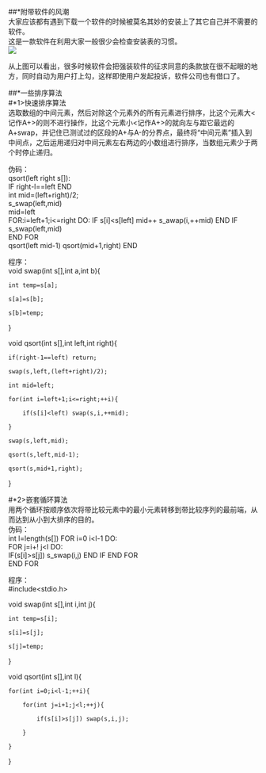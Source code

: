 ##*附带软件的风潮  
大家应该都有遇到下载一个软件的时候被莫名其妙的安装上了其它自己并不需要的软件。  
这是一款软件在利用大家一般很少会检查安装表的习惯。   
![](https://raw.githubusercontent.com/zlsteven/homework-source/gh-pages/images/屏幕截图(36).png)    

从上图可以看出，很多时候软件会把强装软件的征求同意的条款放在很不起眼的地方，同时自动为用户打上勾，这样即使用户发起投诉，软件公司也有借口了。    
  
    
      
        
        
  
##*一些排序算法   
#*1>快速排序算法  
选取数组的中间元素，然后对除这个元素外的所有元素进行排序，比这个元素大<记作A+>的则不进行操作，比这个元素小<记作A+>的就向左与距它最远的A+swap，并记住已测试过的区段的A+与A-的分界点，最终将“中间元素”插入到中间点，之后运用递归对中间元素左右两边的小数组进行排序，当数组元素少于两个时停止递归。   
 
伪码：  
qsort(left right s[]):  
IF right-l==left END  
int mid=(left+right)/2;  
s_swap(left,mid)  
mid=left  
FOR:i=left+1;i<=right DO:
IF s[i]<s[left] mid++ s_awap(i,++mid)
END IF  
s_swap(left,mid)  
END FOR  
qsort(left mid-1)
qsort(mid+1,right)
END      


程序：  
void swap(int s[],int a,int b){  

    int temp=s[a];  

    s[a]=s[b];  
     
    s[b]=temp;  

}  

void qsort(int s[],int left,int right){  

    if(right-1==left) return;  

    swap(s,left,(left+right)/2);   

    int mid=left;  

    for(int i=left+1;i<=right;++i){  

        if(s[i]<left) swap(s,i,++mid);   

    }  

    swap(s,left,mid);  

    qsort(s,left,mid-1);  

    qsort(s,mid+1,right);  

}  
    
#*2>嵌套循环算法  
用两个循环按顺序依次将带比较元素中的最小元素转移到带比较序列的最前端，从而达到从小到大排序的目的。  
伪码：  
int l=length(s[])
FOR i=0 i<l-1 DO:  
    FOR j=i+! j<l DO:  
    IF(s[i]>s[j]) s_swap(i,j)
    END IF
    END FOR  
END FOR  
  
程序：  
#include<stdio.h>  

void swap(int s[],int i,int j){  

    int temp=s[i];  

    s[i]=s[j];  

    s[j]=temp;  

}  

void qsort(int s[],int l){  

    for(int i=0;i<l-1;++i){  

        for(int j=i+1;j<l;++j){  

            if(s[i]>s[j]) swap(s,i,j);  

        }  

    }  

}  


  

